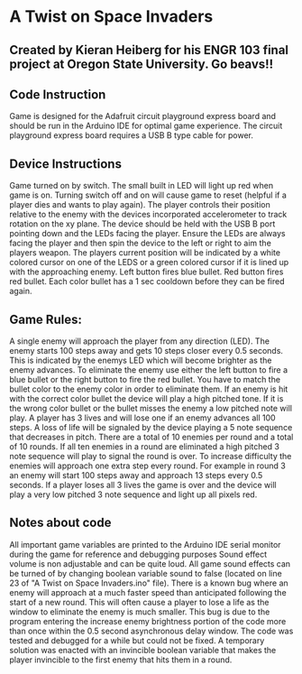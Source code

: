 # A Twist on Space Invaders
## Created by Kieran Heiberg for his ENGR 103 final project at Oregon State University. Go beavs!!

## Code Instruction
Game is designed for the Adafruit circuit playground express board and should be run in the Arduino IDE for optimal game experience. The circuit playground express board requires a USB B type cable for power.

## Device Instructions
Game turned on by switch. The small built in LED will light up red when game is on. Turning switch off and on will cause game to reset (helpful if a player dies and wants to play again). 
The player controls their position relative to the enemy with the devices incorporated accelerometer to track rotation on the xy plane. The device should be held with the USB B port pointing down and the LEDs facing the player. Ensure the LEDs are always facing the player and then spin the device to the left or right to aim the players weapon. The players current position will be indicated by a white colored cursor on one of the LEDS or a green colored cursor if it is lined up with the approaching enemy. 
Left button fires blue bullet.
Red button fires red bullet.
Each color bullet has a 1 sec cooldown before they can be fired again.

## Game Rules:
A single enemy will approach the player from any direction (LED). The enemy starts 100 steps away and gets 10 steps closer every 0.5 seconds. This is indicated by the enemys LED which will become brighter as the enemy advances. To eliminate the enemy use either the left button to fire a blue bullet or the right button to fire the red bullet. You have to match the bullet color to the enemy color in order to eliminate them. If an enemy is hit with the correct color bullet the device will play a high pitched tone. If it is the wrong color bullet or the bullet misses the enemy a low pitched note will play. A player has 3 lives and will lose one if an enemy advances all 100 steps. A loss of life will be signaled by the device playing a 5 note sequence that decreases in pitch. There are a total of 10 enemies per round and a total of 10 rounds. If all ten enemies in a round are eliminated a high pitched 3 note sequence will play to signal the round is over. To increase difficulty the enemies will approach one extra step every round. For example in round 3 an enemy will start 100 steps away and approach 13 steps every 0.5 seconds. If a player loses all 3 lives the game is over and the device will play a very low pitched 3 note sequence and light up all pixels red.

## Notes about code
All important game variables are printed to the Arduino IDE serial monitor during the game for reference and debugging purposes
Sound effect volume is non adjustable and can be quite loud. All game sound effects can be turned of by changing boolean variable sound to false (located on line 23 of "A Twist on Space Invaders.ino" file).
There is a known bug where an enemy will approach at a much faster speed than anticipated following the start of a new round. This will often cause a player to lose a life as the window to eliminate the enemy is much smaller. This bug is due to the program entering the increase enemy brightness portion of the code more than once within the 0.5 second asynchronous delay window. The code was tested and debugged for a while but could not be fixed. A temporary solution was enacted with an invincible boolean variable that makes the player invincible to the first enemy that hits them in a round.
